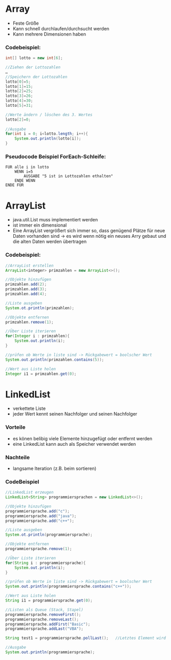 # Array
- Feste Größe
- Kann schnell durchlaufen/durchsucht werden
- Kann mehrere Dimensionen haben
### Codebeispiel:
````java
int[] lotto = new int[6];

//Ziehen der Lottozahlen
…
//Speichern der Lottozahlen
lotto[0]=5;
lotto[1]=15;
lotto[2]=25;
lotto[3]=26;
lotto[4]=30;
lotto[5]=31;

//Werte ändern / löschen des 3. Wertes
lotto[2]=0;
		
//Ausgabe
for(int i = 0; i<lotto.length; i++){
	System.out.println(lotto[i]);
}
````
### Pseudocode Beispiel ForEach-Schleife:
````phyt
FÜR alle i in lotto
    WENN i=5
		AUSGABE "5 ist in Lottozahlen ethalten"
	ENDE WENN
ENDE FÜR
````

# ArrayList
- java.util.List muss implementiert werden
- ist immer ein dimensional
- Eine ArrayList vergrößert sich immer so, dass genügend Plätze für neue Daten vorhanden sind -> es wird wenn nötig ein neuses Arry gebaut und die alten Daten werden übertragen
### Codebeispiel:
````java
//ArrayList erstellen
ArrayList<integer> primzahlen = new ArrayList<>();

//Objekte hinzufügen
primzahlen.add(2);
primzahlen.add(3);
primzahlen.add(4);

//Liste ausgeben
System.ot.println(primzahlen);

//Objekte entfernen
primzahlen.remove(1);

//Über Liste iterieren
for(Integer i : primzahlen){
	System.out.println(i);
}

//prüfen ob Werte in liste sind -> Rückgabewert = boolscher Wert
System.out.println(primzahlen.contains(5));

//Wert aus Liste holen
Integer i1 = primzahlen.get(0);
````
# LinkedList
- verkettete Liste
- jeder Wert kennt seinen Nachfolger und seinen Nachfolger
### Vorteile
- es könen belibig viele Elemente hinzugefügt oder entfernt werden
- eine LinkedList kann auch als Speicher verwendet werden
### Nachteile
- langsame Iteration (z.B. beim sortieren)
### CodeBeispiel
````java
//LinkedList erzeugen
LinkedList<String> programmiersprachen = new LinkedList<>();

//Objekte hinzufügen
programmiersprache.add("c");
programmiersprache.add("java");
programmiersprache.add("c++");

//Liste ausgeben
System.ot.println(programmiersprache);

//Objekte entfernen
programmiersprache.remove(1);

//Über Liste iterieren
for(String i : programmiersprache){
	System.out.println(i);
}

//prüfen ob Werte in liste sind -> Rückgabewert = boolscher Wert
System.out.println(programmiersprache.contains("c++"));

//Wert aus Liste holen
String i1 = programmiersprache.get(0);

//Listen als Queue (Stack, Stapel)
programmiersprache.removeFirst();
programmiersprache.removeLast();
programmiersprache.addFirst("Basic");
programmiersprache.addLast("VBA");

String test1 = programmiersprache.pollLast();	//Letztes Element wird aus dem Array geholt und in test1 gespeichert

//Ausgabe
System.out.println(programmiersprache);
````